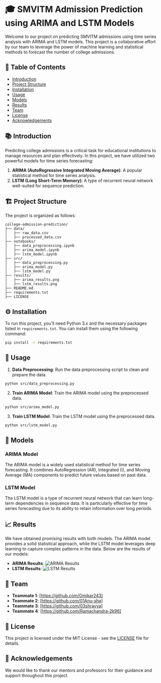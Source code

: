 # 🎓 SMVITM Admission Prediction using ARIMA and LSTM Models

Welcome to our project on predicting SMVITM admissions using time series analysis with ARIMA and LSTM models. This project is a collaborative effort by our team to leverage the power of machine learning and statistical methods to forecast the number of college admissions.

## 🚀 Table of Contents

- [Introduction](#introduction)
- [Project Structure](#project-structure)
- [Installation](#installation)
- [Usage](#usage)
- [Models](#models)
- [Results](#results)
- [Team](#team)
- [License](#license)
- [Acknowledgements](#acknowledgements)

## 📚 Introduction

Predicting college admissions is a critical task for educational institutions to manage resources and plan effectively. In this project, we have utilized two powerful models for time series forecasting:

1. **ARIMA (AutoRegressive Integrated Moving Average)**: A popular statistical method for time series analysis.
2. **LSTM (Long Short-Term Memory)**: A type of recurrent neural network well-suited for sequence prediction.

## 🏗 Project Structure

The project is organized as follows:

```
college-admission-prediction/
├── data/
│   ├── raw_data.csv
│   ├── processed_data.csv
├── notebooks/
│   ├── data_preprocessing.ipynb
│   ├── arima_model.ipynb
│   ├── lstm_model.ipynb
├── src/
│   ├── data_preprocessing.py
│   ├── arima_model.py
│   ├── lstm_model.py
├── results/
│   ├── arima_results.png
│   ├── lstm_results.png
├── README.md
├── requirements.txt
├── LICENSE
```

## ⚙️ Installation

To run this project, you'll need Python 3.x and the necessary packages listed in `requirements.txt`. You can install them using the following command:

```bash
pip install -r requirements.txt
```

## 🧰 Usage

1. **Data Preprocessing**: Run the data preprocessing script to clean and prepare the data.

```bash
python src/data_preprocessing.py
```

2. **Train ARIMA Model**: Train the ARIMA model using the preprocessed data.

```bash
python src/arima_model.py
```

3. **Train LSTM Model**: Train the LSTM model using the preprocessed data.

```bash
python src/lstm_model.py
```

## 🧠 Models

### ARIMA Model

The ARIMA model is a widely used statistical method for time series forecasting. It combines AutoRegression (AR), Integrated (I), and Moving Average (MA) components to predict future values based on past data.

### LSTM Model

The LSTM model is a type of recurrent neural network that can learn long-term dependencies in sequence data. It is particularly effective for time series forecasting due to its ability to retain information over long periods.

## 📈 Results

We have obtained promising results with both models. The ARIMA model provides a solid statistical approach, while the LSTM model leverages deep learning to capture complex patterns in the data. Below are the results of our models:

- **ARIMA Results**: ![ARIMA Results](results/arima_results.png)
- **LSTM Results**: ![LSTM Results](results/lstm_results.png)

## 👥 Team

- **Teammate 1**: [https://github.com/Omikar243]
- **Teammate 2**: [https://github.com/01Anu-sha]
- **Teammate 3**: [https://github.com/03shravya]
- **Teammate 4**: [https://github.com/Ramachandra-2k96]

## 📄 License

This project is licensed under the MIT License - see the [LICENSE](LICENSE) file for details.

## 🙏 Acknowledgements

We would like to thank our mentors and professors for their guidance and support throughout this project.
